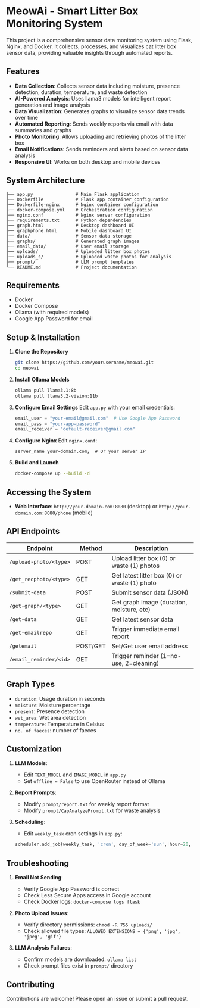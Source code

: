 # MeowAi - Smart Litter Box Monitoring System

This project is a comprehensive sensor data monitoring system using Flask, Nginx, and Docker. It collects, processes, and visualizes cat litter box sensor data, providing valuable insights through automated reports.

## Features

- **Data Collection**: Collects sensor data including moisture, presence detection, duration, temperature, and waste detection
- **AI-Powered Analysis**: Uses llama3 models for intelligent report generation and image analysis
- **Data Visualization**: Generates graphs to visualize sensor data trends over time
- **Automated Reporting**: Sends weekly reports via email with data summaries and graphs
- **Photo Monitoring**: Allows uploading and retrieving photos of the litter box
- **Email Notifications**: Sends reminders and alerts based on sensor data analysis
- **Responsive UI**: Works on both desktop and mobile devices

## System Architecture

```
├── app.py                # Main Flask application
├── Dockerfile            # Flask app container configuration
├── Dockerfile-nginx      # Nginx container configuration
├── docker-compose.yml    # Orchestration configuration
├── nginx.conf            # Nginx server configuration
├── requirements.txt      # Python dependencies
├── graph.html            # Desktop dashboard UI
├── graphphone.html       # Mobile dashboard UI
├── data/                 # Sensor data storage
├── graphs/               # Generated graph images
├── email_data/           # User email storage
├── uploads/              # Uploaded litter box photos
├── uploads_s/            # Uploaded waste photos for analysis
├── prompt/               # LLM prompt templates
└── README.md             # Project documentation
```

## Requirements

- Docker
- Docker Compose
- Ollama (with required models)
- Google App Password for email

## Setup & Installation

1. **Clone the Repository**
   ```bash
   git clone https://github.com/yourusername/meowai.git
   cd meowai
   ```

2. **Install Ollama Models**
   ```bash
   ollama pull llama3.1:8b
   ollama pull llama3.2-vision:11b
   ```

3. **Configure Email Settings**
   Edit `app.py` with your email credentials:
   ```python
   email_user = "your-email@gmail.com"  # Use Google App Password
   email_pass = "your-app-password"
   email_receiver = "default-receiver@gmail.com"
   ```

4. **Configure Nginx**
   Edit `nginx.conf`:
   ```nginx
   server_name your-domain.com;  # Or your server IP
   ```

5. **Build and Launch**
   ```bash
   docker-compose up --build -d
   ```

## Accessing the System

- **Web Interface**: `http://your-domain.com:8080` (desktop) or `http://your-domain.com:8080/phone` (mobile)

## API Endpoints

| Endpoint | Method | Description |
|----------|--------|-------------|
| `/upload-photo/<type>` | POST | Upload litter box (0) or waste (1) photos |
| `/get_recphoto/<type>` | GET | Get latest litter box (0) or waste (1) photo |
| `/submit-data` | POST | Submit sensor data (JSON) |
| `/get-graph/<type>` | GET | Get graph image (duration, moisture, etc) |
| `/get-data` | GET | Get latest sensor data |
| `/get-emailrepo` | GET | Trigger immediate email report |
| `/getemail` | POST/GET | Set/Get user email address |
| `/email_reminder/<id>` | GET | Trigger reminder (1=no-use, 2=cleaning) |

## Graph Types

- `duration`: Usage duration in seconds
- `moisture`: Moisture percentage
- `present`: Presence detection
- `wet_area`: Wet area detection
- `temperature`: Temperature in Celsius
- `no. of faeces`: number of faeces

## Customization

1. **LLM Models**: 
   - Edit `TEXT_MODEL` and `IMAGE_MODEL` in `app.py`
   - Set `offline = False` to use OpenRouter instead of Ollama

2. **Report Prompts**:
   - Modify `prompt/report.txt` for weekly report format
   - Modify `prompt/CapAnalyzePrompt.txt` for waste analysis

3. **Scheduling**:
   - Edit `weekly_task` cron settings in `app.py`:
   ```python
   scheduler.add_job(weekly_task, 'cron', day_of_week='sun', hour=20, minute=0)
   ```

## Troubleshooting

1. **Email Not Sending**:
   - Verify Google App Password is correct
   - Check Less Secure Apps access in Google account
   - Check Docker logs: `docker-compose logs flask`

2. **Photo Upload Issues**:
   - Verify directory permissions: `chmod -R 755 uploads/`
   - Check allowed file types: `ALLOWED_EXTENSIONS = {'png', 'jpg', 'jpeg', 'gif'}`

3. **LLM Analysis Failures**:
   - Confirm models are downloaded: `ollama list`
   - Check prompt files exist in `prompt/` directory

## Contributing

Contributions are welcome! Please open an issue or submit a pull request.
